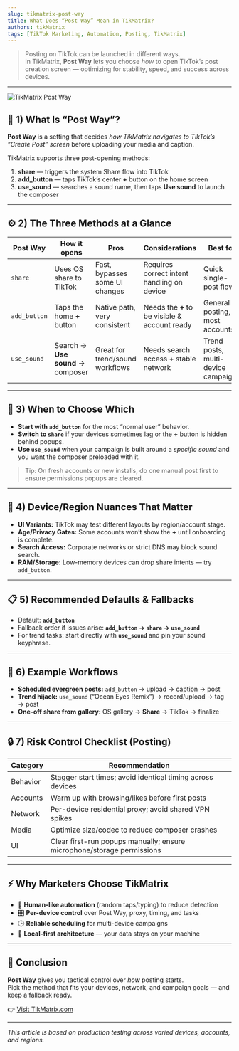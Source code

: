 ```yaml
---
slug: tikmatrix-post-way
title: What Does “Post Way” Mean in TikMatrix?
authors: tikMatrix
tags: [TikTok Marketing, Automation, Posting, TikMatrix]
---
```


> Posting on TikTok can be launched in different ways.  
> In TikMatrix, **Post Way** lets you choose *how* to open TikTok’s post creation screen — optimizing for stability, speed, and success across devices.

<!-- truncate -->
---
![TikMatrix Post Way](/img/blog/tikmatrix-post-way.webp)

## 🧭 1) What Is “Post Way”?

**Post Way** is a setting that decides *how TikMatrix navigates to TikTok’s “Create Post” screen* before uploading your media and caption.

TikMatrix supports three post-opening methods:

1. **share** — triggers the system Share flow into TikTok  
2. **add_button** — taps TikTok’s center **+** button on the home screen  
3. **use_sound** — searches a sound name, then taps **Use sound** to launch the composer

---

## ⚙️ 2) The Three Methods at a Glance

| Post Way | How it opens | Pros | Considerations | Best for |
|---|---|---|---|---|
| `share` | Uses OS share to TikTok | Fast, bypasses some UI changes | Requires correct intent handling on device | Quick single-post flows |
| `add_button` | Taps the home **+** button | Native path, very consistent | Needs the **+** to be visible & account ready | General posting, most accounts |
| `use_sound` | Search → **Use sound** → composer | Great for trend/sound workflows | Needs search access + stable network | Trend posts, multi-device campaigns |

---

## 🧪 3) When to Choose Which

- **Start with `add_button`** for the most “normal user” behavior.  
- **Switch to `share`** if your devices sometimes lag or the **+** button is hidden behind popups.  
- **Use `use_sound`** when your campaign is built around a *specific sound* and you want the composer preloaded with it.

> Tip: On fresh accounts or new installs, do one manual post first to ensure permissions popups are cleared.

---

## 🔧 4) Device/Region Nuances That Matter

- **UI Variants:** TikTok may test different layouts by region/account stage.  
- **Age/Privacy Gates:** Some accounts won’t show the **+** until onboarding is complete.  
- **Search Access:** Corporate networks or strict DNS may block sound search.  
- **RAM/Storage:** Low-memory devices can drop share intents — try `add_button`.

---

## 📋 5) Recommended Defaults & Fallbacks

- Default: **`add_button`**  
- Fallback order if issues arise: **`add_button` → `share` → `use_sound`**  
- For trend tasks: start directly with **`use_sound`** and pin your sound keyphrase.

---

## 🧩 6) Example Workflows

- **Scheduled evergreen posts:** `add_button` → upload → caption → post  
- **Trend hijack:** `use_sound` (“Ocean Eyes Remix”) → record/upload → tag → post  
- **One-off share from gallery:** OS gallery → **Share** → TikTok → finalize

---

## 🔒 7) Risk Control Checklist (Posting)

| Category | Recommendation |
|---|---|
| Behavior | Stagger start times; avoid identical timing across devices |
| Accounts | Warm up with browsing/likes before first posts |
| Network | Per-device residential proxy; avoid shared VPN spikes |
| Media | Optimize size/codec to reduce composer crashes |
| UI | Clear first-run popups manually; ensure microphone/storage permissions |

---

## ⚡ Why Marketers Choose TikMatrix

- 🧠 **Human-like automation** (random taps/typing) to reduce detection  
- 🎛️ **Per-device control** over Post Way, proxy, timing, and tasks  
- 🕒 **Reliable scheduling** for multi-device campaigns  
- 🔐 **Local-first architecture** — your data stays on your machine

---

## 🏁 Conclusion

**Post Way** gives you tactical control over *how* posting starts.  
Pick the method that fits your devices, network, and campaign goals — and keep a fallback ready.

👉 [Visit TikMatrix.com](https://www.tikmatrix.com)

---

*This article is based on production testing across varied devices, accounts, and regions.*
